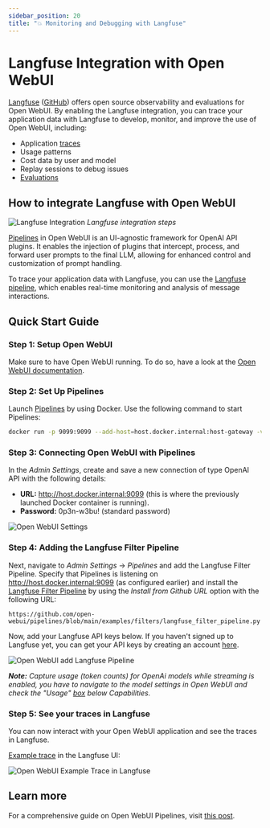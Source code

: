 ```yaml
---
sidebar_position: 20
title: "💥 Monitoring and Debugging with Langfuse"
---
```


# Langfuse Integration with Open WebUI

[Langfuse](https://langfuse.com/) ([GitHub](https://github.com/langfuse/langfuse)) offers open source observability and evaluations for Open WebUI. By enabling the Langfuse integration, you can trace your application data with Langfuse to develop, monitor, and improve the use of Open WebUI, including:

- Application [traces](https://langfuse.com/docs/tracing)
- Usage patterns
- Cost data by user and model
- Replay sessions to debug issues
- [Evaluations](https://langfuse.com/docs/scores/overview)

## How to integrate Langfuse with Open WebUI

![Langfuse Integration](https://langfuse.com/images/docs/openwebui-integration.gif)
_Langfuse integration steps_

[Pipelines](https://github.com/open-webui/pipelines/) in Open WebUI is an UI-agnostic framework for OpenAI API plugins. It enables the injection of plugins that intercept, process, and forward user prompts to the final LLM, allowing for enhanced control and customization of prompt handling.

To trace your application data with Langfuse, you can use the [Langfuse pipeline](https://github.com/open-webui/pipelines/blob/d4fca4c37c4b8603be7797245e749e9086f35130/examples/filters/langfuse_filter_pipeline.py), which enables real-time monitoring and analysis of message interactions.

## Quick Start Guide

### Step 1: Setup Open WebUI

Make sure to have Open WebUI running. To do so, have a look at the [Open WebUI documentation](https://docs.openwebui.com/).

### Step 2: Set Up Pipelines

Launch [Pipelines](https://github.com/open-webui/pipelines/) by using Docker. Use the following command to start Pipelines:

```bash
docker run -p 9099:9099 --add-host=host.docker.internal:host-gateway -v pipelines:/app/pipelines --name pipelines --restart always ghcr.io/open-webui/pipelines:main
```

### Step 3: Connecting Open WebUI with Pipelines

In the _Admin Settings_, create and save a new connection of type OpenAI API with the following details:

- **URL:** http://host.docker.internal:9099 (this is where the previously launched Docker container is running).
- **Password:** 0p3n-w3bu! (standard password)

![Open WebUI Settings](https://langfuse.com/images/docs/openwebui-setup-settings.png)

### Step 4: Adding the Langfuse Filter Pipeline

Next, navigate to _Admin Settings_ -> _Pipelines_ and add the Langfuse Filter Pipeline. Specify that Pipelines is listening on http://host.docker.internal:9099 (as configured earlier) and install the [Langfuse Filter Pipeline](https://github.com/open-webui/pipelines/blob/main/examples/filters/langfuse_filter_pipeline.py) by using the _Install from Github URL_ option with the following URL:

```
https://github.com/open-webui/pipelines/blob/main/examples/filters/langfuse_filter_pipeline.py
```

Now, add your Langfuse API keys below. If you haven't signed up to Langfuse yet, you can get your API keys by creating an account [here](https://cloud.langfuse.com).

![Open WebUI add Langfuse Pipeline](https://langfuse.com//images/docs/openwebui-add-pipeline.png)

_**Note:** Capture usage (token counts) for OpenAi models while streaming is enabled, you have to navigate to the model settings in Open WebUI and check the "Usage" [box](https://github.com/open-webui/open-webui/discussions/5770#discussioncomment-10778586) below _Capabilities_._

### Step 5: See your traces in Langfuse

You can now interact with your Open WebUI application and see the traces in Langfuse.

[Example trace](https://cloud.langfuse.com/project/cloramnkj0002jz088vzn1ja4/traces/904a8c1f-4974-4f8f-8a2f-129ae78d99c5?observation=fe5b127b-e71c-45ab-8ee5-439d4c0edc28) in the Langfuse UI:

![Open WebUI Example Trace in Langfuse](https://langfuse.com/images/docs/openwebui-example-trace.png)

## Learn more

For a comprehensive guide on Open WebUI Pipelines, visit [this post](https://ikasten.io/2024/06/03/getting-started-with-openwebui-pipelines/).
